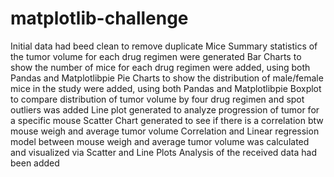 # matplotlib-challenge
Initial data had beed clean to remove duplicate Mice
Summary statistics of the tumor volume for each drug regimen were generated 
Bar Charts to show the number of mice for each drug regimen were added, using both Pandas and Matplotlibpie
Pie Charts to show the distribution of male/female mice in the study were added, using both Pandas and Matplotlibpie
Boxplot to compare distribution of tumor volume by four drug regimen and spot outliers was added
Line plot generated to analyze progression of tumor for a specific mouse
Scatter Chart generated to see if there is a correlation btw mouse weigh and average tumor volume
Correlation and Linear regression model between mouse weigh and average tumor volume was calculated and visualized via Scatter and Line Plots
Analysis of the received data had been added